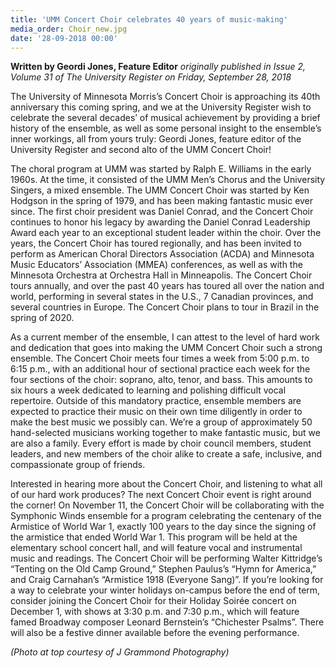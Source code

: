 ```yaml
---
title: 'UMM Concert Choir celebrates 40 years of music-making'
media_order: Choir_new.jpg
date: '28-09-2018 00:00'
---
```


**Written by Geordi Jones, Feature Editor** _originally published in Issue 2, Volume 31 of The University Register on Friday, September 28, 2018_

The University of Minnesota Morris’s Concert Choir is approaching its 40th anniversary this coming spring, and we at the University Register wish to celebrate the several decades’ of musical achievement by providing a brief history of the ensemble, as well as some personal insight to the ensemble’s inner workings, all from yours truly: Geordi Jones, feature editor of the University Register and second alto of the UMM Concert Choir! 

The choral program at UMM was started by Ralph E. Williams in the early 1960s. At the time, it consisted of the UMM Men’s Chorus and the University Singers, a mixed ensemble. The UMM Concert Choir was started by Ken Hodgson in the spring of 1979, and has been making fantastic music ever since. The first choir president was Daniel Conrad, and the Concert Choir continues to honor his legacy by awarding the Daniel Conrad Leadership Award each year to an exceptional student leader within the choir. Over the years, the Concert Choir has toured regionally, and has been invited to perform as American Choral Directors Association (ACDA) and Minnesota Music Educators’ Association (MMEA) conferences, as well as with the Minnesota Orchestra at Orchestra Hall in Minneapolis. The Concert Choir tours annually, and over the past 40 years has toured all over the nation and world, performing in several states in the U.S., 7 Canadian provinces, and several countries in Europe. The Concert Choir plans to tour in Brazil in the spring of 2020. 

As a current member of the ensemble, I can attest to the level of hard work and dedication that goes into making the UMM Concert Choir such a strong ensemble. The Concert Choir meets four times a week from 5:00 p.m. to 6:15 p.m., with an additional hour of sectional practice each week for the four sections of the choir: soprano, alto, tenor, and bass. This amounts to six hours a week dedicated to learning and polishing difficult vocal repertoire. Outside of this mandatory practice, ensemble members are expected to practice their music on their own time diligently in order to make the best music we possibly can. We’re a group of approximately 50 hand-selected musicians working together to make fantastic music, but we are also a family. Every effort is made by choir council members, student leaders, and new members of the choir alike to create a safe, inclusive, and compassionate group of friends. 

Interested in hearing more about the Concert Choir, and listening to what all of our hard work produces? The next Concert Choir event is right around the corner! On November 11, the Concert Choir will be collaborating with the Symphonic Winds ensemble for a program celebrating the centenary of the Armistice of World War 1, exactly 100 years to the day since the signing of the armistice that ended World War 1. This program will be held at the elementary school concert hall, and will feature vocal and instrumental music and readings. The Concert Choir will be performing Walter Kittridge’s “Tenting on the Old Camp Ground,” Stephen Paulus’s “Hymn for America,” and Craig Carnahan’s “Armistice 1918 (Everyone Sang)”. If you’re looking for a way to celebrate your winter holidays on-campus before the end of term, consider joining the Concert Choir for their Holiday Soirée concert on December 1, with shows at 3:30 p.m. and 7:30 p.m., which will feature famed Broadway composer Leonard Bernstein’s “Chichester Psalms”. There will also be a festive dinner available before the evening performance. 

_(Photo at top courtesy of J Grammond Photography)_